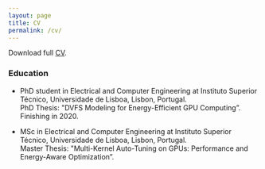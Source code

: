```yaml
---
layout: page
title: CV
permalink: /cv/
---
```

Download full [CV](assets/resume.pdf).

### Education

* PhD student in Electrical and Computer Engineering at Instituto Superior Técnico, Universidade de Lisboa, Lisbon, Portugal.  
PhD Thesis: "DVFS Modeling for Energy-Efficient GPU Computing”.  
Finishing in 2020.

* MSc in Electrical and Computer Engineering at Instituto Superior Técnico, Universidade de Lisboa, Lisbon, Portugal.  
Master Thesis: "Multi-Kernel Auto-Tuning on GPUs: Performance and Energy-Aware Optimization”.

